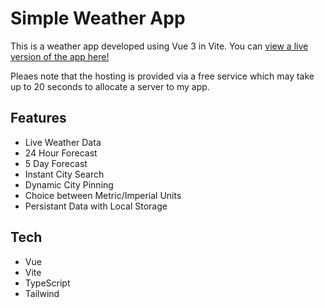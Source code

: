 # Simple Weather App

This is a weather app developed using Vue 3 in Vite. You can [view a live version of the app here!](https://weather-app-jsrl.onrender.com)

Pleaes note that the hosting is provided via a free service which may take up to 20 seconds to allocate a server to my app.

## Features
- Live Weather Data
- 24 Hour Forecast
- 5 Day Forecast
- Instant City Search
- Dynamic City Pinning
- Choice between Metric/Imperial Units
- Persistant Data with Local Storage

## Tech
- Vue
- Vite
- TypeScript
- Tailwind

